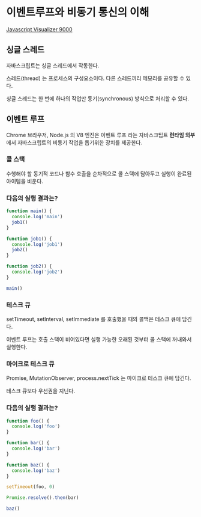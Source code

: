 # 이벤트루프와 비동기 통신의 이해

[Javascript Visualizer 9000](https://www.jsv9000.app/)

## 싱글 스레드

자바스크립트는 싱글 스레드에서 작동한다.

스레드(thread) 는 프로세스의 구성요소이다. 다른 스레드끼리 메모리를 공유할 수 있다.

싱글 스레드는 한 번에 하나의 작업만 동기(synchronous) 방식으로 처리할 수 있다.

## 이벤트 루프

Chrome 브라우저, Node.js 의 V8 엔진은 이벤트 루프 라는 자바스크팁트 **런타임 외부**에서 자바스크립트의 비동기 작업을 돕기위한 장치를 제공한다.

### 콜 스택

수행해야 할 동기적 코드나 함수 호출을 순차적으로 콜 스택에 담아두고 실행이 완료된 아이템을 비운다.

### 다음의 실행 결과는?

```js
function main() {
  console.log('main')
  job1()
}

function job1() {
  console.log('job1')
  job2()
}

function job2() {
  console.log('job2')
}

main()
```

### 테스크 큐

setTimeout, setInterval, setImmediate 를 호출했을 때의 콜백은 테스크 큐에 담긴다.

이벤트 루프는 호출 스택이 비어있다면 실행 가능한 오래된 것부터 콜 스택에 꺼내와서 실행한다.

### 마이크로 테스크 큐

Promise, MutationObserver, process.nextTick 는 마이크로 테스크 큐에 담긴다.

테스크 큐보다 우선권을 지닌다.

### 다음의 실행 결과는?

```js
function foo() {
  console.log('foo')
}

function bar() {
  console.log('bar')
}

function baz() {
  console.log('baz')
}

setTimeout(foo, 0)

Promise.resolve().then(bar)

baz()
```


